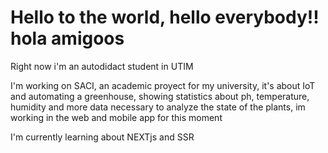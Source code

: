 # Hello to the world, hello everybody!! hola amigoos

Right now i'm an autodidact student in UTIM

I'm working on SACI, an academic proyect for my university, it's about IoT and automating a greenhouse, showing statistics about ph, temperature, humidity and more data necessary to analyze the state of the plants, im working in the web and mobile app for this moment

I'm currently learning about NEXTjs and SSR

<!--
**DiegoSHS/DiegoSHS** is a ✨ _special_ ✨ repository because its `README.md` (this file) appears on your GitHub profile.

Here are some ideas to get you started:

- 🔭 I’m currently working on ...
- 🌱 I’m currently learning ...
- 👯 I’m looking to collaborate on ...
- 🤔 I’m looking for help with ...
- 💬 Ask me about ...
- 📫 How to reach me: ...
- 😄 Pronouns: ...
- ⚡ Fun fact: ...
-->
